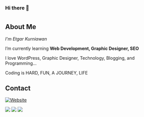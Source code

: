 ### Hi there 👋

<!--
**eknotes/eknotes** is a ✨ _special_ ✨ repository because its `README.md` (this file) appears on your GitHub profile.

Here are some ideas to get you started:

- 🔭 I’m currently working on ...
- 🌱 I’m currently learning ...
- 👯 I’m looking to collaborate on ...
- 🤔 I’m looking for help with ...
- 💬 Ask me about ...
- 📫 How to reach me: ...
- 😄 Pronouns: ...
- ⚡ Fun fact: ...
-->
# 

## About Me


*I'm Etgar Kurniawan*

I’m currently learning **Web Development, Graphic Designer, SEO**

I love WordPress, Graphic Designer, Technology, Blogging, and Programming...

Coding is HARD, FUN, A JOURNEY, LIFE


## Contact
[![Website](https://img.shields.io/website?label=Portfolio&style=for-the-badge&url=https%3A%2F%2Fraselldev-vercel.vercel.app)](https://etgarkurniawan.com)

<a href="mailto:hi@etgarkurniawan.my.id">
<img src="https://img.shields.io/badge/hi@etgarkurniawan.com-%23D14836.svg?&style=for-the-badge&logo=gmail&logoColor=white" href="rakarasell@outlook.com"></a>

<a  href="https://www.instagram.com/etgar_notes/">
<img src="https://img.shields.io/badge/@etgar_notes-%23E4405F.svg?&style=for-the-badge&logo=instagram&logoColor=white"></a>

<a href="https://www.linkedin.com/in/etgarnotes/">
<img src="https://img.shields.io/badge/Etgar Kurniawan-%230077B5.svg?&style=for-the-badge&logo=linkedin&logoColor=white" ></a>  
